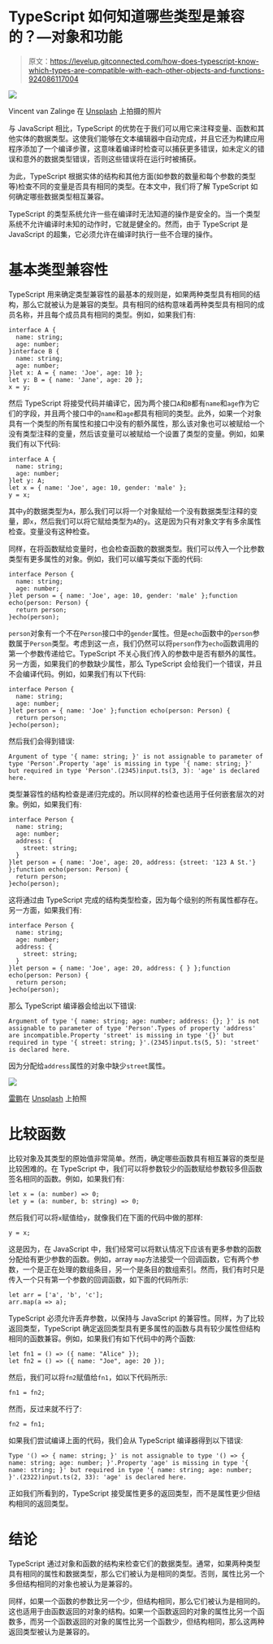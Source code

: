 # TypeScript 如何知道哪些类型是兼容的？—对象和功能

> 原文：<https://levelup.gitconnected.com/how-does-typescript-know-which-types-are-compatible-with-each-other-objects-and-functions-924086117004>

![](img/740f34fbfe4c3198fa80f6ca2f38e116.png)

Vincent van Zalinge 在 [Unsplash](https://unsplash.com?utm_source=medium&utm_medium=referral) 上拍摄的照片

与 JavaScript 相比，TypeScript 的优势在于我们可以用它来注释变量、函数和其他实体的数据类型。这使我们能够在文本编辑器中自动完成，并且它还为构建应用程序添加了一个编译步骤，这意味着编译时检查可以捕获更多错误，如未定义的错误和意外的数据类型错误，否则这些错误将在运行时被捕获。

为此，TypeScript 根据实体的结构和其他方面(如参数的数量和每个参数的类型等)检查不同的变量是否具有相同的类型。在本文中，我们将了解 TypeScript 如何确定哪些数据类型相互兼容。

TypeScript 的类型系统允许一些在编译时无法知道的操作是安全的。当一个类型系统不允许编译时未知的动作时，它就是健全的。然而，由于 TypeScript 是 JavaScript 的超集，它必须允许在编译时执行一些不合理的操作。

# 基本类型兼容性

TypeScript 用来确定类型兼容性的最基本的规则是，如果两种类型具有相同的结构，那么它就被认为是兼容的类型。具有相同的结构意味着两种类型具有相同的成员名称，并且每个成员具有相同的类型。例如，如果我们有:

```
interface A {
  name: string;
  age: number;
}interface B {
  name: string;
  age: number;
}let x: A = { name: 'Joe', age: 10 };
let y: B = { name: 'Jane', age: 20 };
x = y;
```

然后 TypeScript 将接受代码并编译它，因为两个接口`A`和`B`都有`name`和`age`作为它们的字段，并且两个接口中的`name`和`age`都具有相同的类型。此外，如果一个对象具有一个类型的所有属性和接口中没有的额外属性，那么该对象也可以被赋给一个没有类型注释的变量，然后该变量可以被赋给一个设置了类型的变量。例如，如果我们有以下代码:

```
interface A {
  name: string;
  age: number;
}let y: A;
let x = { name: 'Joe', age: 10, gender: 'male' };
y = x;
```

其中`y`的数据类型为`A`，那么我们可以将一个对象赋给一个没有数据类型注释的变量，即`x`，然后我们可以将它赋给类型为`A`的`y`。这是因为只有对象文字有多余属性检查。变量没有这种检查。

同样，在将函数赋给变量时，也会检查函数的数据类型。我们可以传入一个比参数类型有更多属性的对象。例如，我们可以编写类似下面的代码:

```
interface Person {
  name: string;
  age: number;
}let person = { name: 'Joe', age: 10, gender: 'male' };function echo(person: Person) {
  return person;
}echo(person);
```

`person`对象有一个不在`Person`接口中的`gender`属性。但是`echo`函数中的`person`参数属于`Person`类型。考虑到这一点，我们仍然可以将`person`作为`echo`函数调用的第一个参数传递给它。TypeScript 不关心我们传入的参数中是否有额外的属性。另一方面，如果我们的参数缺少属性，那么 TypeScript 会给我们一个错误，并且不会编译代码。例如，如果我们有以下代码:

```
interface Person {
  name: string;
  age: number;
}let person = { name: 'Joe' };function echo(person: Person) {
  return person;
}echo(person);
```

然后我们会得到错误:

```
Argument of type '{ name: string; }' is not assignable to parameter of type 'Person'.Property 'age' is missing in type '{ name: string; }' but required in type 'Person'.(2345)input.ts(3, 3): 'age' is declared here.
```

类型兼容性的结构检查是递归完成的。所以同样的检查也适用于任何嵌套层次的对象。例如，如果我们有:

```
interface Person {
  name: string;
  age: number;
  address: {
    street: string;
  }
}let person = { name: 'Joe', age: 20, address: {street: '123 A St.'} };function echo(person: Person) {
  return person;
}echo(person);
```

这将通过由 TypeScript 完成的结构类型检查，因为每个级别的所有属性都存在。另一方面，如果我们有:

```
interface Person {
  name: string;
  age: number;
  address: {
    street: string;
  }
}let person = { name: 'Joe', age: 20, address: { } };function echo(person: Person) {
  return person;
}echo(person);
```

那么 TypeScript 编译器会给出以下错误:

```
Argument of type '{ name: string; age: number; address: {}; }' is not assignable to parameter of type 'Person'.Types of property 'address' are incompatible.Property 'street' is missing in type '{}' but required in type '{ street: string; }'.(2345)input.ts(5, 5): 'street' is declared here.
```

因为分配给`address`属性的对象中缺少`street`属性。

![](img/d14483b349b4140d0902c2e2af72a68b.png)

[雷鹏](https://unsplash.com/@luipeng?utm_source=medium&utm_medium=referral)在 [Unsplash](https://unsplash.com?utm_source=medium&utm_medium=referral) 上拍照

# 比较函数

比较对象及其类型的原始值非常简单。然而，确定哪些函数具有相互兼容的类型是比较困难的。在 TypeScript 中，我们可以将参数较少的函数赋给参数较多但函数签名相同的函数。例如，如果我们有:

```
let x = (a: number) => 0;
let y = (a: number, b: string) => 0;
```

然后我们可以将`x`赋值给`y`，就像我们在下面的代码中做的那样:

```
y = x;
```

这是因为，在 JavaScript 中，我们经常可以将默认情况下应该有更多参数的函数分配给有更少参数的函数。例如，array `map`方法接受一个回调函数，它有两个参数，一个是正在处理的数组条目，另一个是条目的数组索引。然而，我们有时只是传入一个只有第一个参数的回调函数，如下面的代码所示:

```
let arr = ['a', 'b', 'c'];
arr.map(a => a);
```

TypeScript 必须允许丢弃参数，以保持与 JavaScript 的兼容性。同样，为了比较返回类型，TypeScript 确定返回类型具有更多属性的函数与具有较少属性但结构相同的函数兼容。例如，如果我们有如下代码中的两个函数:

```
let fn1 = () => ({ name: "Alice" });
let fn2 = () => ({ name: "Joe", age: 20 });
```

然后，我们可以将`fn2`赋值给`fn1`，如以下代码所示:

```
fn1 = fn2;
```

然而，反过来就不行了:

```
fn2 = fn1;
```

如果我们尝试编译上面的代码，我们会从 TypeScript 编译器得到以下错误:

```
Type '() => { name: string; }' is not assignable to type '() => { name: string; age: number; }'.Property 'age' is missing in type '{ name: string; }' but required in type '{ name: string; age: number; }'.(2322)input.ts(2, 33): 'age' is declared here.
```

正如我们所看到的，TypeScript 接受属性更多的返回类型，而不是属性更少但结构相同的返回类型。

# 结论

TypeScript 通过对象和函数的结构来检查它们的数据类型。通常，如果两种类型具有相同的属性和数据类型，那么它们被认为是相同的类型。否则，属性比另一个多但结构相同的对象也被认为是兼容的。

同样，如果一个函数的参数比另一个少，但结构相同，那么它们被认为是相同的。这也适用于由函数返回的对象的结构。如果一个函数返回的对象的属性比另一个函数多，而另一个函数返回的对象的属性比另一个函数少，但结构相同，那么这两种返回类型被认为是兼容的。